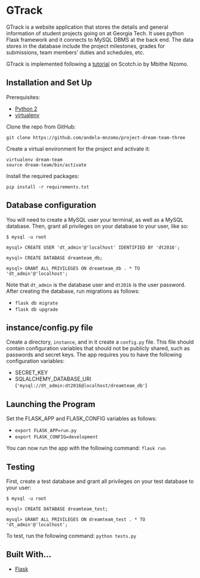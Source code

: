 # GTrack
GTrack is a website application that stores the details and general information of student projects going on at Georgia Tech. It uses python Flask framework and it connects to MySQL DBMS at the back end. The data stores in the database include the project milestones, grades for submissions, team members’ duties and schedules, etc.

GTrack is implemented following a [tutorial](https://scotch.io/tutorials/build-a-crud-web-app-with-python-and-flask-part-one) on Scotch.io by Mbithe Nzomo.

## Installation and Set Up
Prerequisites:
* [Python 2](https://www.python.org/download/releases/2.7.2/)
* [virtualenv](https://virtualenv.pypa.io/en/stable/)

Clone the repo from GitHub:
```
git clone https://github.com/andela-mnzomo/project-dream-team-three
```

Create a virtual environment for the project and activate it:
```
virtualenv dream-team
source dream-team/bin/activate
```

Install the required packages:
```
pip install -r requirements.txt
```

## Database configuration
You will need to create a MySQL user your terminal, as well as a MySQL database. Then, grant all privileges on your database to your user, like so:

```
$ mysql -u root

mysql> CREATE USER 'dt_admin'@'localhost' IDENTIFIED BY 'dt2016';

mysql> CREATE DATABASE dreamteam_db;

mysql> GRANT ALL PRIVILEGES ON dreamteam_db . * TO 'dt_admin'@'localhost';
```

Note that `dt_admin` is the database user and `dt2016` is the user password. After creating the database, run migrations as follows:

* `flask db migrate`
* `flask db upgrade`

## instance/config.py file
Create a directory, `instance`, and in it create a `config.py` file. This file should contain configuration variables that should not be publicly shared, such as passwords and secret keys. The app requires you to have the following configuration
variables:
* SECRET_KEY
* SQLALCHEMY_DATABASE_URI (`'mysql://dt_admin:dt2016@localhost/dreamteam_db'`)

## Launching the Program
Set the FLASK_APP and FLASK_CONFIG variables as follows:

* `export FLASK_APP=run.py`
* `export FLASK_CONFIG=development`

You can now run the app with the following command: `flask run`

## Testing
First, create a test database and grant all privileges on your test database to your user:

```
$ mysql -u root

mysql> CREATE DATABASE dreamteam_test;

mysql> GRANT ALL PRIVILEGES ON dreamteam_test . * TO 'dt_admin'@'localhost';
```

To test, run the following command: `python tests.py`

## Built With...
* [Flask](http://flask.pocoo.org/)

